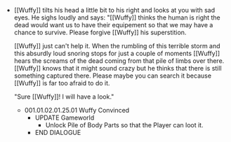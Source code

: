 - [[Wuffy]] tilts his head a little bit to his right and looks at you with sad eyes. He sighs loudly and says: "[[Wuffy]] thinks the human is right the dead would want us to have their equipement so that we may have a chance to survive. Please forgive [[Wuffy]] his superstition. 
  
  [[Wuffy]] just can't help it. When the rumbling of this terrible storm and this absurdly loud snoring stops for just a couple of moments [[Wuffy]] hears the screams of the dead coming from that pile of limbs over there. [[Wuffy]] knows that it might sound crazy but he thinks that there is still something captured there. Please maybe you can search it because [[Wuffy]] is far too afraid to do it.
  
  "Sure [[Wuffy]]! I will have a look."
	- 001.01.02.01.25.01 Wuffy Convinced
		- UPDATE Gameworld
			- Unlock Pile of Body Parts so that the Player can loot it.
		- END DIALOGUE